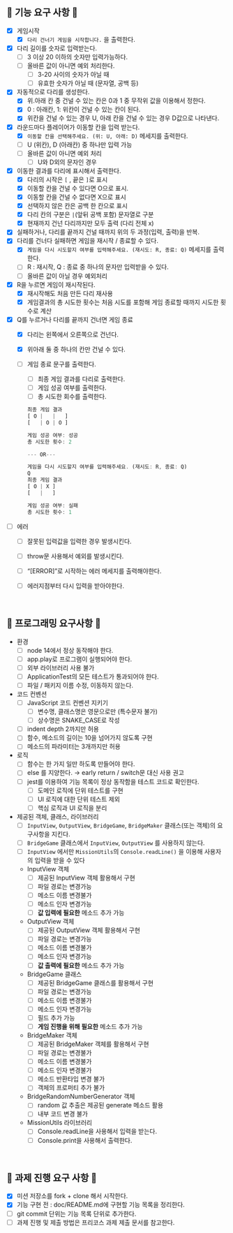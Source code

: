 ## ****🔷 기능 요구 사항 🔷****

- [x]  게임시작
    - [x]  `다리 건너기 게임을 시작합니다.` 을 출력한다.
- [x]  다리 길이를 숫자로 입력받는다.
    - [ ]  3 이상 20 이하의 숫자만 입력가능하다.
    - [ ]  올바른 값이 아니면 예외 처리한다.
        - [ ]  3-20 사이의 숫자가 아닐 때
        - [ ]  유효한 숫자가 아닐 때 (문자열, 공백 등)
- [x]  자동적으로 다리를 생성한다.
    - [x]  위.아래 칸 중 건널 수 있는 칸은 0과 1 중 무작위 값을 이용해서 정한다.
    - [x]  0 : 아래칸, 1: 위칸이 건널 수 있는 칸이 된다.
    - [x]  위칸을 건널 수 있는 경우 U, 아래 칸을 건널 수 있는 경우 D값으로 나타낸다.
- [x]  라운드마다 플레이어가 이동할 칸을 입력 받는다.
    - [x]  `이동할 칸을 선택해주세요. (위: U, 아래: D)` 메세지를 출력한다.
    - [ ]  U (위칸), D (아래칸) 중 하나만 입력 가능
    - [ ]  올바른 값이 아니면 예외 처리
        - [ ]  U와 D외의 문자인 경우
- [x]  이동한 결과를 다리에 표시해서 출력한다.
    - [x]  다리의 시작은 `[` ,  끝은 `]`로 표시
    - [x]  이동할 칸을 건널 수 있다면 O으로 표시.
    - [x]  이동할 칸을 건널 수 없다면 X으로 표시
    - [x]  선택하지 않은 칸은 공백 한 칸으로 표시
    - [x]  다리 칸의 구분은 `|`(앞뒤 공백 포함) 문자열로 구분
    - [x]  현재까지 건넌 다리까지만 모두 출력 (다리 전체 x)
- [x]  실패하거나, 다리를 끝까지 건널 때까지 위의 두 과정(입력, 출력)을 반복.
- [x]  다리를 건너다 실패하면 게임을 재시작 / 종료할 수 있다.
    - [x]  `게임을 다시 시도할지 여부를 입력해주세요. (재시도: R, 종료: Q)` 메세지를 출력한다.
    - [ ]  R : 재시작, Q : 종료 중 하나의 문자만 입력받을 수 있다.
    - [ ]  올바른 값이 아닐 경우 예외처리
- [x]  R을 누르면 게임이 재시작된다.
    - [x]  재시작해도 처음 만든 다리 재사용
    - [x]  게임결과의 총 시도한 횟수는 처음 시도를 포함해 게임 종료할 때까지 시도한 횟수로 계산
- [x]  Q를 누르거나 다리를 끝까지 건너면 게임 종료
    - [x]  다리는 왼쪽에서 오른쪽으로 건넌다.
    - [x]  위아래 둘 중 하나의 칸만 건널 수 있다.
    - [ ]  게임 종료 문구를 출력한다.
        - [ ]  최종 게임 결과를 다리로 출력한다.
        - [ ]  게임 성공 여부를 출력한다.
        - [ ]  총 시도한 회수를 출력한다.
        
        ```jsx
        최종 게임 결과
        [ O |   |   ]
        [   | O | O ]
        
        게임 성공 여부: 성공
        총 시도한 횟수: 2
        
        --- OR---
        
        게임을 다시 시도할지 여부를 입력해주세요. (재시도: R, 종료: Q)
        Q
        최종 게임 결과
        [ O | X ]
        [   |   ]
        
        게임 성공 여부: 실패
        총 시도한 횟수: 1
        ```
        

- [ ]  에러
    - [ ]  잘못된 입력값을 입력한 경우 발생시킨다.
    - [ ]  throw문 사용해서 예외를 발생시킨다.
    - [ ]  “[ERROR]”로 시작하는 에러 메세지를 출력해야한다.
    - [ ]  에러지점부터 다시 입력을 받아야한다.
    
    
 <br />

## ****🔷 프로그래밍 요구사항 🔷****

- 환경
    - [ ]  node 14에서 정상 동작해야 한다.
    - [ ]  app.play로 프로그램이 실행되어야 한다.
    - [ ]  외부 라이브러리 사용 불가
    - [ ]  ApplicationTest의 모든 테스트가 통과되어야 한다.
    - [ ]  파일 / 패키지 이름 수정, 이동하지 않는다.
- 코드 컨벤션
    - [ ]  JavaScript 코드 컨벤션 지키기
        - [ ]  변수명, 클래스명은 영문으로만 (특수문자 불가)
        - [ ]  상수명은 SNAKE_CASE로 작성
    - [ ]  indent depth 2까지만 허용
    - [ ]  함수, 메소드의 길이는 10을 넘어가지 않도록 구현
    - [ ]  메소드의 파라미터는 3개까지만 허용
- 로직
    - [ ]  함수는 한 가지 일만 하도록 만들어야 한다.
    - [ ]  else 를 지양한다. → early return / switch문 대신 사용 권고
    - [ ]  jest를 이용하여 기능 목록이 정상 동작함을 테스트 코드로 확인한다.
        - [ ]  도메인 로직에 단위 테스트를 구현
        - [ ]  UI 로직에 대한 단위 테스트 제외
        - [ ]  핵심 로직과 UI 로직을 분리
- 제공된 객체, 클래스, 라이브러리
    - [ ]  `InputView`, `OutputView`, `BridgeGame`, `BridgeMaker` 클래스(또는 객체)의 요구사항을 지킨다.
    - [ ]  `BridgeGame` 클래스에서 `InputView`, `OutputView` 를 사용하지 않는다.
    - [ ]  `InputView` 에서만 `MissionUtils`의 `Console.readLine()` 을 이용해 사용자의 입력을 받을 수 있다
    - InputView 객체
        - [ ]  제공된 InputView 객체 활용해서 구현
        - [ ]  파일 경로는 변경가능
        - [ ]  메소드 이름 변경불가
        - [ ]  메소드 인자 변경가능
        - [ ]  **값 입력에 필요한** 메소드 추가 가능
    - OutputView 객체
        - [ ]  제공된 OutputView 객체 활용해서 구현
        - [ ]  파일 경로는 변경가능
        - [ ]  메소드 이름 변경불가
        - [ ]  메소드 인자 변경가능
        - [ ]  **값 출력에 필요한** 메소드 추가 가능
    - BridgeGame 클래스
        - [ ]  제공된 BridgeGame 클래스를 활용해서 구현
        - [ ]  파일 경로는 변경가능
        - [ ]  메소드 이름 변경불가
        - [ ]  메소드 인자 변경가능
        - [ ]  필드 추가 가능
        - [ ]  **게임 진행을 위해 필요한** 메소드 추가 가능
    - BridgeMaker 객체
        - [ ]  제공된 BridgeMaker 객체를 활용해서 구현
        - [ ]  파일 경로는 변경불가
        - [ ]  메소드 이름 변경불가
        - [ ]  메소드 인자 변경불가
        - [ ]  메소드 반환타입 변경 불가
        - [ ]  객체의 프로퍼티 추가 불가
    - BridgeRandomNumberGenerator 객체
        - [ ]  random 값 추출은 제공된 generate 메소드 활용
        - [ ]  내부 코드 변경 불가
    - MissionUtils 라이브러리
        - [ ]  Console.readLine을 사용해서 입력을 받는다.
        - [ ]  Console.print을 사용해서 출력한다.
        
<br />

## **🔷 과제 진행 요구 사항 🔷**

- [x]  미션 저장소를 fork + clone 해서 시작한다.
- [x]  기능 구현 전 : doc/README.md에 구현할 기능 목록을 정리한다.
- [ ]  git commit 단위는 기능 목록 단위로 추가한다.
- [ ]  과제 진행 및 제출 방법은 프리코스 과제 제출 문서를 참고한다.